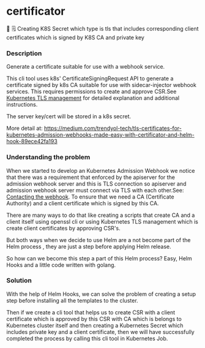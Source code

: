 # certificator

🔐  🗒️  Creating K8S Secret which type is tls that includes corresponding client certificates which is signed by K8S CA and private key 

### Description

Generate a certificate suitable for use with a webhook service.

This cli tool uses k8s' CertificateSigningRequest API to generate a certificate signed by k8s CA suitable for use with sidecar-injector webhook services. This requires permissions to create and approve CSR.See [Kubernetes TLS management](https://kubernetes.io/docs/tasks/tls/managing-tls-in-a-cluster/) for detailed explanation and additional instructions.

The server key/cert will be stored in a k8s secret.

More detail at: https://medium.com/trendyol-tech/tls-certificates-for-kubernetes-admission-webhooks-made-easy-with-certificator-and-helm-hook-89ece42fa193
### Understanding the problem 

When we started to develop an Kubernetes Admission Webhook we notice that there was a requirement that enforced by the apiserver for the admission webhook server and this is TLS connection so apiserver and admission webhook server must connect via TLS with each other.See: [Contacting the webhook](https://kubernetes.io/docs/reference/access-authn-authz/extensible-admission-controllers/#contacting-the-webhook). To ensure that we need a CA (Certificate Authority) and a client certificate which is signed by this CA. 

There are many ways to do that like creating a scripts that create CA and a client itself using openssl cli or using Kubernetes TLS management which is create client certificates by approving CSR's. 

But both ways when we decide to use Helm are a not become part of the Helm process , they are just a step before applying Helm release. 

So how can we become this step a part of this Helm process? Easy, Helm Hooks and a little code written with golang.

### Solution 

With the help of Helm Hooks, we can solve the problem of creating a setup step before installing all the templates to the cluster. 

Then if we create a cli tool that helps us to create CSR with a client certificate which is approved by this CSR with CA which is belongs to Kubernetes cluster itself and then creating a Kubernetes Secret which includes private key and a client certificate, then we will have successfully completed the process by calling this cli tool in Kubernetes Job.
